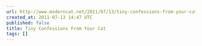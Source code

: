 ```yaml
---
url: http://www.moderncat.net/2011/07/13/tiny-confessions-from-your-cat/
created_at: 2011-07-13 14:47 UTC
published: false
title: Tiny Confessions From Your Cat
tags: []
---
```



